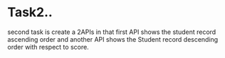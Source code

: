 # Task2..
second task is create a 2APIs in that first API shows the student record ascending order and another API shows the Student record descending order with respect to score.
